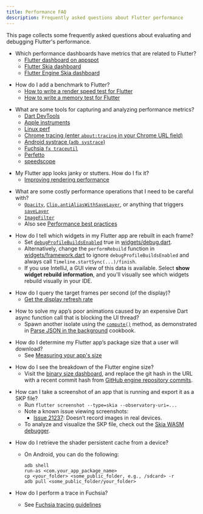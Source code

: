 ```yaml
---
title: Performance FAQ
description: Frequently asked questions about Flutter performance
---
```


This page collects some frequently asked questions
about evaluating and debugging Flutter's performance.

* Which performance dashboards have metrics that are related to Flutter?
  * [Flutter dashboard on appspot][]
  * [Flutter Skia dashboard][]
  * [Flutter Engine Skia dashboard][]

[Flutter dashboard on appspot]: https://flutter-dashboard.appspot.com/
[Flutter engine Skia dashboard]: https://flutter-engine-perf.skia.org/t/?subset=regressions
[Flutter Skia dashboard]: https://flutter-flutter-perf.skia.org/t/?subset=regressions

* How do I add a benchmark to Flutter?
  * [How to write a render speed test for Flutter][speed-test]
  * [How to write a memory test for Flutter][memory-test]

[memory-test]: {{site.repo.flutter}}/wiki/How-to-write-a-memory-test-for-Flutter
[speed-test]: {{site.repo.flutter}}/wiki/How-to-write-a-render-speed-test-for-Flutter

* What are some tools for capturing and analyzing performance
  metrics?
  * [Dart DevTools]({{site.url}}/development/tools/devtools)
  * [Apple instruments](https://en.wikipedia.org/wiki/Instruments_(software))
  * [Linux perf](https://en.wikipedia.org/wiki/Perf_(Linux))
  * [Chrome tracing (enter `about:tracing` in your
    Chrome URL field)][tracing]
  * [Android systrace (`adb systrace`)][systrace]
  * [Fuchsia `fx traceutil`][traceutil]
  * [Perfetto](https://ui.perfetto.dev/)
  * [speedscope](https://www.speedscope.app/)

[systrace]: https://developer.android.com/studio/profile/systrace
[tracing]: https://www.chromium.org/developers/how-tos/trace-event-profiling-tool
[traceutil]: https://fuchsia.dev/fuchsia-src/development/tracing/usage-guide

* My Flutter app looks janky or stutters. How do I fix it?
  * [Improving rendering performance][]

[Improving rendering performance]: {{site.url}}/perf/rendering-performance

* What are some costly performance operations that I need
  to be careful with?
  * [`Opacity`][], [`Clip.antiAliasWithSaveLayer`][],
     or anything that triggers [`saveLayer`][]
  * [`ImageFilter`][]
  * Also see [Performance best practices][]

[`Clip.antiAliasWithSaveLayer`]: {{site.api}}/flutter/dart-ui/Clip.html#antiAliasWithSaveLayer
[`ImageFilter`]: {{site.api}}/flutter/dart-ui/ImageFilter-class.html
[`Opacity`]: {{site.api}}/flutter/widgets/Opacity-class.html
[Performance best practices]: {{site.url}}/perf/best-practices
[`savelayer`]: {{site.api}}/flutter/dart-ui/Canvas/saveLayer.html

* How do I tell which widgets in my Flutter app are rebuilt
  in each frame?
  * Set [`debugProfileBuildsEnabled`][] true in
    [widgets/debug.dart][debug.dart].
  * Alternatively, change the `performRebuild` function in
    [widgets/framework.dart][framework.dart] to ignore
    `debugProfileBuildsEnabled` and always call
    `Timeline.startSync(...)/finish`.
  * If you use IntelliJ, a GUI view of this data is available.
    Select **show widget rebuild information**,
    and you'll visually see which widgets rebuild
    visually in your IDE.

[`debugProfileBuildsEnabled`]: {{site.api}}/flutter/widgets/debugProfileBuildsEnabled.html
[debug.dart]: {{site.repo.flutter}}/blob/master/packages/flutter/lib/src/widgets/debug.dart
[framework.dart]: {{site.repo.flutter}}/blob/master/packages/flutter/lib/src/widgets/framework.dart

* How do I query the target frames per second (of the display)?
  * [Get the display refresh rate][]

[Get the display refresh rate]: {{site.repo.flutter}}/wiki/Engine-specific-Service-Protocol-extensions#get-the-display-refresh-rate-_fluttergetdisplayrefreshrate

* How to solve my app’s poor animations caused by an expensive
  Dart async function call that is blocking the UI thread?
  * Spawn another isolate using the [`compute()`][] method,
    as demonstrated in [Parse JSON in the background][] cookbook.

[`compute()`]: {{site.api}}/flutter/foundation/compute-constant.html
[Parse JSON in the background]: {{site.url}}/cookbook/networking/background-parsing

* How do I determine my Flutter app’s package size that a
  user will download?
  * See [Measuring your app's size][]

[Measuring your app's size]: {{site.url}}/perf/app-size

* How do I see the breakdown of the Flutter engine size?
  * Visit the [binary size dashboard][], and replace the git
    hash in the URL with a recent commit hash from
    [GitHub engine repository commits][].

[binary size dashboard]: https://storage.flutter-io.cn/flutter_infra_release/flutter/241c87ad800beeab545ab867354d4683d5bfb6ce/android-arm-release/sizes/index.html
[GitHub engine repository commits]: {{site.github}}/flutter/engine/commits

* How can I take a screenshot of an app that is running and export it
  as a SKP file?
  * Run `flutter screenshot --type=skia --observatory-uri=...`
  * Note a known issue viewing screenshots:
    * [Issue 21237][]: Doesn’t record images in real devices.
  * To analyze and visualize the SKP file,
    check out the [Skia WASM debugger][].

[Issue 21237]: {{site.repo.flutter}}/issues/21237
[Skia WASM debugger]: https://debugger.skia.org/

* How do I retrieve the shader persistent cache from a device?
  * On Android, you can do the following:
    ```terminal
    adb shell
    run-as <com.your_app_package_name>
    cp <your_folder> <some_public_folder, e.g., /sdcard> -r
    adb pull <some_public_folder/your_folder>
    ```

* How do I perform a trace in Fuchsia?
  * See [Fuchsia tracing guidelines][traceutil]
